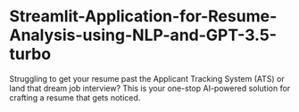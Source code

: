 # Streamlit-Application-for-Resume-Analysis-using-NLP-and-GPT-3.5-turbo
Struggling to get your resume past the Applicant Tracking System (ATS) or land that dream job interview? This is your one-stop AI-powered solution for crafting a resume that gets noticed. 
